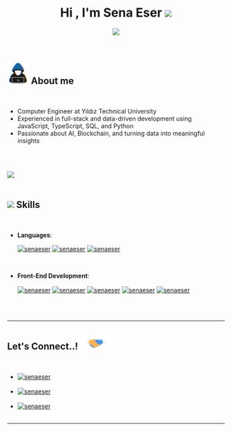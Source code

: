 

<h1 align="center"><b>Hi , I'm Sena Eser </b><img src="https://media.giphy.com/media/hvRJCLFzcasrR4ia7z/giphy.gif" width="35"></h1>

<p align="center">
  <a href="https://github.com/DenverCoder1/readme-typing-svg"><img src="https://readme-typing-svg.herokuapp.com?font=Time+New+Roman&color=cyan&size=25&center=true&vCenter=true&width=600&height=100&lines=Computer+Engineer;"></a>
</p>


<br>



	
 ## <img src = "https://github.com/0xAbdulKhalid/0xAbdulKhalid/raw/main/assets/mdImages/about_me.gif" width = 50px> **About me**



<br>

- Computer Engineer at Yıldız Technical University 
- Experienced in full-stack and data-driven development using JavaScript, TypeScript, SQL, and Python
- Passionate about AI, Blockchain, and turning data into meaningful insights

<br><br>

<img src="https://user-images.githubusercontent.com/73097560/115834477-dbab4500-a447-11eb-908a-139a6edaec5c.gif"><br><br>

## <img src="https://media2.giphy.com/media/QssGEmpkyEOhBCb7e1/giphy.gif?cid=ecf05e47a0n3gi1bfqntqmob8g9aid1oyj2wr3ds3mg700bl&rid=giphy.gif" width ="25"><b> Skills</b>
<br>

<p align="center">

- **Languages**:
	
    <a href="https://devdocs.io/c/" target="blank"><img align="center" src="https://raw.githubusercontent.com/rahuldkjain/github-profile-readme-generator/888aff31e1d26dd2a6acf6afebbc34970aeb0118/src/images/icons/ProgrammingLanguages/c.svg" alt="senaeser" height="30" width="40" /></a>
	<a href="https://www.javascript.com/" target="blank"><img align="center" src="https://raw.githubusercontent.com/rahuldkjain/github-profile-readme-generator/888aff31e1d26dd2a6acf6afebbc34970aeb0118/src/images/icons/ProgrammingLanguages/javascript.svg" alt="senaeser" height="30" width="40" /></a>
	<a href="https://www.typescriptlang.org/" target="blank"><img align="center" src="https://raw.githubusercontent.com/rahuldkjain/github-profile-readme-generator/888aff31e1d26dd2a6acf6afebbc34970aeb0118/src/images/icons/ProgrammingLanguages/typescript.svg" alt="senaeser" height="30" width="40" /></a>
	
	
	

<br>   
    
- **Front-End Development**:

   <a href="https://tr.wikipedia.org/wiki/HTML" target="blank"><img align="center" src="https://raw.githubusercontent.com/rahuldkjain/github-profile-readme-generator/888aff31e1d26dd2a6acf6afebbc34970aeb0118/src/images/icons/FrontendDevelopment/html.svg" alt="senaeser" height="30" width="40" /></a>
	<a href="https://tr.wikipedia.org/wiki/CSS" target="blank"><img align="center" src="https://raw.githubusercontent.com/rahuldkjain/github-profile-readme-generator/888aff31e1d26dd2a6acf6afebbc34970aeb0118/src/images/icons/FrontendDevelopment/css.svg" alt="senaeser" height="30" width="40" /></a>
	<a href="https://reactjs.org/tutorial/tutorial.html" target="blank"><img align="center" src="https://raw.githubusercontent.com/rahuldkjain/github-profile-readme-generator/888aff31e1d26dd2a6acf6afebbc34970aeb0118/src/images/icons/FrontendDevelopment/reactjs.svg" alt="senaeser" height="30" width="40" /></a>
	<a href="https://redux-toolkit.js.org/tutorials/quick-start" target="blank"><img align="center" src="https://raw.githubusercontent.com/rahuldkjain/github-profile-readme-generator/888aff31e1d26dd2a6acf6afebbc34970aeb0118/src/images/icons/FrontendDevelopment/redux.svg" alt="senaeser" height="30" width="40" /></a>
	<a href="https://tailwindcss.com/" target="blank"><img align="center" src="https://raw.githubusercontent.com/rahuldkjain/github-profile-readme-generator/888aff31e1d26dd2a6acf6afebbc34970aeb0118/src/images/icons/FrontendDevelopment/tailwind.svg" alt="senaeser" height="30" width="40" /></a>

<br>





<br>


-----


## <b> Let's Connect..!</b><img src="https://github.com/0xAbdulKhalid/0xAbdulKhalid/raw/main/assets/mdImages/handshake.gif" width ="80">
<br>
<div align='left'>

<ul>
	<li>
<a href="mailto:sena.eser02@gmail.com" target="_blank">
<img src="https://upload.wikimedia.org/wikipedia/commons/7/7e/Gmail_icon_%282020%29.svg" alt="senaeser" height="24" width="36">
</a>
</li>
<br>
<li>
<a href="https://www.linkedin.com/in/sena-eser1" target="_blank">
<img src="https://raw.githubusercontent.com/rahuldkjain/github-profile-readme-generator/master/src/images/icons/Social/linked-in-alt.svg" alt="senaeser" height="30" width="40">
</a>
</li>


<br>
<li>
<a href="https://www.instagram.com/senaseser" target="_blank">
<img src="https://raw.githubusercontent.com/rahuldkjain/github-profile-readme-generator/888aff31e1d26dd2a6acf6afebbc34970aeb0118/src/images/icons/Social/instagram.svg" alt="senaeser" height="30" width="40">
</a>
</li>
<br>


	
</ul>
</div>




---



<!--


Here are some ideas to get you started:

- 🔭 I’m currently working on ...
- 🌱 I’m currently learning ...
- 👯 I’m looking to collaborate on ...
- 🤔 I’m looking for help with ...
- 💬 Ask me about ...
- 📫 How to reach me: ...
- 😄 Pronouns: ...
- ⚡ Fun fact: ...
-->

